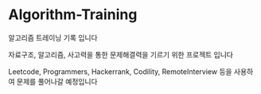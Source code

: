 # Algorithm-Training

알고리즘 트레이닝 기록 입니다

자료구조, 알고리즘, 사고력을 통한 문제해결력을 기르기 위한 프로젝트 입니다

Leetcode, Programmers, Hackerrank, Codility, RemoteInterview 등을 사용하여 문제를 풀어나갈 예정입니다
